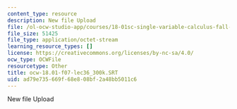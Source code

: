 ```yaml
---
content_type: resource
description: New file Upload
file: /ol-ocw-studio-app/courses/18-01sc-single-variable-calculus-fall-2010/ad79e735669f68e808bf2a48bb5011c6_ocw-18.01-f07-lec36_300k.SRT
file_size: 51425
file_type: application/octet-stream
learning_resource_types: []
license: https://creativecommons.org/licenses/by-nc-sa/4.0/
ocw_type: OCWFile
resourcetype: Other
title: ocw-18.01-f07-lec36_300k.SRT
uid: ad79e735-669f-68e8-08bf-2a48bb5011c6
---
```

New file Upload